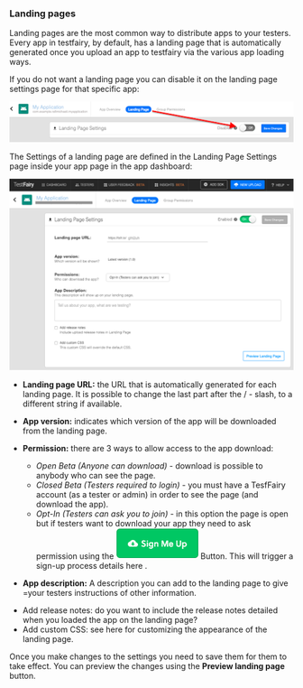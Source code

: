 ### Landing pages

Landing pages are the most common way to distribute apps to your testers.
Every app in testfairy, by default, has a landing page that is automatically generated once you upload an app to testfairy via the various app loading ways.

If you do not want a landing page you can disable it on the landing page settings page for that specific app:


![dissable landing page](/img/landing-pages-on-off.png)


The Settings of a landing page are defined in the Landing Page Settings page inside your app page in the app dashboard: 


![landing page settings](/img/landing-page-fields.png)


* **Landing page URL:** the URL that is automatically generated for each landing page. It is possible to change the last part after the / - slash, to a different string if available.

* **App version:** indicates which version of the app will be downloaded from the landing page.

* **Permission:**  there are 3 ways to allow access to the app download: 
  * _Open Beta (Anyone can download)_ - download is possible to anybody who  can see the page.
  * _Closed Beta (Testers required to login)_ - you must have a TesfFairy account (as a tester or admin) in order to see the page (and download the app).
  * _Opt-In (Testers can ask you to join)_ - in this option the page is open but if testers want to download your app they need to ask permission using the ![sing me up](/img/sign-me-up-button.png)
Button. This will trigger a sign-up process details here .

* **App description:** A description you can add to the landing page to give =your testers instructions of other information.

- Add release notes: do you want to include the release notes detailed when you loaded the app on the landing page?
- Add custom CSS:  see here for customizing the appearance of the landing page.


Once you make changes to the settings you need to save them for them to take effect. You can preview the changes using the **Preview landing page** button.
